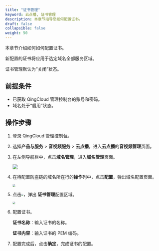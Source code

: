 ```yaml
---
title: "证书管理"
keyword: 云点播, 证书管理
description: 本章节指导您如何配置证书。
draft: false
collapsible: false
weight: 50
---
```


本章节介绍如何如何配置证书。

新配置的证书将应用于选定域名全部服务区域。

证书管理默认为“关闭”状态。

## 前提条件

- 已获取 QingCloud 管理控制台的账号和密码。
- 域名处于“启用”状态。

## 操作步骤

1. 登录 QingCloud 管理控制台。

2. 选择**产品与服务** > **音视频服务** > **云点播**，进入**云点播**的**音视频管理**页面。

3. 在左侧导航栏中，点击**域名管理**，进入**域名管理**页面。

   ![](/audio_and_video/vod/_images/um_domain_open.png)

4. 在待配置防盗链的域名所在行的**操作**列中，点击**配置**，弹出域名配置页面。

   <img src="/audio_and_video/vod/_images/um_domain_config_refer.png" style="zoom:50%;" />

5. 点击<img src="/audio_and_video/vod/_images/icon_closed.png" style="zoom:40%;" />，弹出 **证书管理**配置区域。

   <img src="/audio_and_video/vod/_images/um_config_ssl.png" style="zoom:50%;" />

6. 配置证书。

   **证书名称**：输入证书的名称。

   **证书内容**：输入证书的 PEM 编码。

7. 配置完成后，点击**确定**，完成证书的配置。



